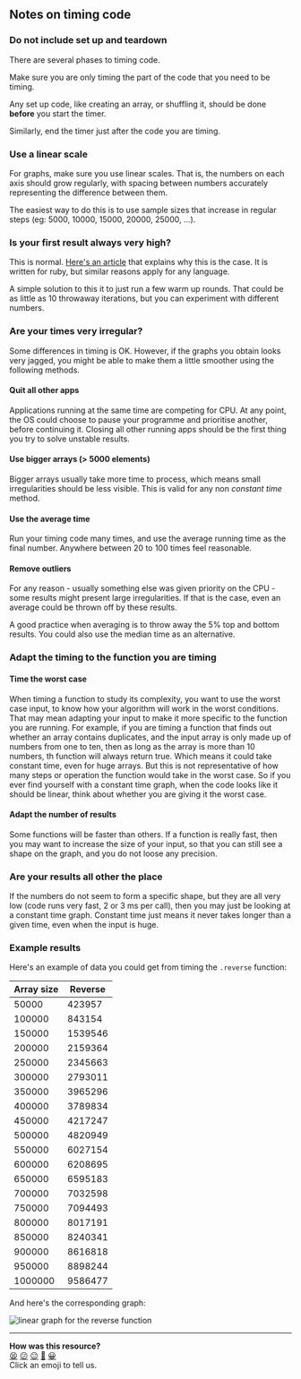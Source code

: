 ## Notes on timing code

### Do not include set up and teardown

There are several phases to timing code.

Make sure you are only timing the part of the code that you need to be timing.

Any set up code, like creating an array, or shuffling it, should be done **before** you start the timer.

Similarly, end the timer just after the code you are timing.

### Use a linear scale

For graphs, make sure you use linear scales. That is, the numbers on each axis should grow regularly, with spacing between numbers accurately representing the difference between them.

The easiest way to do this is to use sample sizes that increase in regular steps (eg: 5000, 10000, 15000, 20000, 25000, ...).

### Is your first result always very high?

This is normal. [Here's an article](http://engineering.appfolio.com/appfolio-engineering/2017/5/2/what-about-warmup) that explains why this is the case. It is written for ruby, but similar reasons apply for any language.

A simple solution to this it to just run a few warm up rounds. That could be as little as 10 throwaway iterations, but you can experiment with different numbers.

### Are your times very irregular?

Some differences in timing is OK.
However, if the graphs you obtain looks very jagged, you might be able to make them a little smoother using the following methods.

#### Quit all other apps

Applications running at the same time are competing for CPU.
At any point, the OS could choose to pause your programme and prioritise another, before continuing it.
Closing all other running apps should be the first thing you try to solve unstable results.

#### Use bigger arrays (> 5000 elements)

Bigger arrays usually take more time to process, which means small  irregularities should be less visible.
This is valid for any non *constant time* method.

#### Use the average time

Run your timing code many times, and use the average running time as the final number. Anywhere between 20 to 100 times feel reasonable.

#### Remove outliers

For any reason - usually something else was given priority on the CPU - some results might present large irregularities. If that is the case, even an average could be thrown off by these results.

A good practice when averaging is to throw away the 5% top and bottom results. You could also use the median time as an alternative.

### Adapt the timing to the function you are timing

#### Time the worst case

When timing a function to study its complexity, you want to use the worst case input, to know how your algorithm will work in the worst conditions. That may mean adapting your input to make it more specific to the function you are running. For example, if you are timing a function that finds out whether an array contains duplicates, and the input array is only made up of numbers from one to ten, then as long as the array is more than 10 numbers, th function will always return true. Which means it could take constant time, even for huge arrays. But this is not representative of how many steps or operation the function would take in the worst case.
So if you ever find yourself with a constant time graph, when the code looks like it should be linear, think about whether you are giving it the worst case.

#### Adapt the number of results

Some functions will be faster than others. If a function is really fast, then you may want to increase the size of your input, so that you can still see a shape on the graph, and you do not loose any precision.

### Are your results all other the place

If the numbers do not seem to form a specific shape, but they are all very low (code runs very fast, 2 or 3 ms per call), then you may just be looking at a constant time graph. Constant time just means it never takes longer than a given time, even when the input is huge.

### Example results

Here's an example of data you could get from timing the `.reverse` function:

| Array size | Reverse |
|---|---|
| 50000 | 423957 |
| 100000 | 843154 |
| 150000 | 1539546 |
| 200000 | 2159364 |
| 250000 | 2345663 |
| 300000 | 2793011 |
| 350000 | 3965296 |
| 400000 | 3789834 |
| 450000 | 4217247 |
| 500000 | 4820949 |
| 550000 | 6027154 |
| 600000 | 6208695 |
| 650000 | 6595183 |
| 700000 | 7032598 |
| 750000 | 7094493 |
| 800000 | 8017191 |
| 850000 | 8240341 |
| 900000 | 8616818 |
| 950000 | 8898244 |
| 1000000 | 9586477 |

And here's the corresponding graph:

![linear graph for the reverse function](./img/reverse_graph.png)

<!-- BEGIN GENERATED SECTION DO NOT EDIT -->

---

**How was this resource?**  
[😫](https://airtable.com/shrUJ3t7KLMqVRFKR?prefill_Repository=course&prefill_File=algorithmic_complexity/timing_code.md&prefill_Sentiment=😫) [😕](https://airtable.com/shrUJ3t7KLMqVRFKR?prefill_Repository=course&prefill_File=algorithmic_complexity/timing_code.md&prefill_Sentiment=😕) [😐](https://airtable.com/shrUJ3t7KLMqVRFKR?prefill_Repository=course&prefill_File=algorithmic_complexity/timing_code.md&prefill_Sentiment=😐) [🙂](https://airtable.com/shrUJ3t7KLMqVRFKR?prefill_Repository=course&prefill_File=algorithmic_complexity/timing_code.md&prefill_Sentiment=🙂) [😀](https://airtable.com/shrUJ3t7KLMqVRFKR?prefill_Repository=course&prefill_File=algorithmic_complexity/timing_code.md&prefill_Sentiment=😀)  
Click an emoji to tell us.

<!-- END GENERATED SECTION DO NOT EDIT -->
